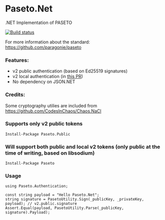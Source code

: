 # Paseto.Net
.NET Implementation of PASETO

[![Build status](https://ci.appveyor.com/api/projects/status/q8oefx7i9yix53m9/branch/master?svg=true)](https://ci.appveyor.com/project/dustinsoftware/paseto-net/branch/master)

For more information about the standard: https://github.com/paragonie/paseto

### Features:
* v2 public authentication (based on Ed25519 signatures)
* v2 local authentication (in [this PR](https://github.com/dustinsoftware/Paseto.Net/pulls))
* No dependency on JSON.NET

### Credits:
Some cryptography utilies are included from https://github.com/CodesInChaos/Chaos.NaCl

### Supports only v2 public tokens
```
Install-Package Paseto.Public
```

### Will support both public and local v2 tokens (only public at the time of writing, based on libsodium)
```
Install-Package Paseto
```

### Usage
```
using Paseto.Authentication;

const string payload = "Hello Paseto.Net";
string signature = PasetoUtility.Sign(_publicKey, _privateKey, payload); // v2.public.signature
Assert.Equal(payload, PasetoUtility.Parse(_publicKey, signature).Payload);
```
